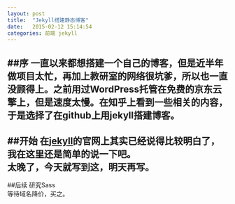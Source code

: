 ```yaml
---
layout: post
title:  "Jekyll搭建静态博客"
date:   2015-02-12 15:14:54
categories: 前端 jekyll
---
```


##序
一直以来都想搭建一个自己的博客，但是近半年做项目太忙，再加上教研室的网络很坑爹，所以也一直没顾得上。之前用过WordPress托管在免费的京东云擎上，但是速度太慢。在知乎上看到一些相关的内容，于是选择了在github上用jekyll搭建博客。
---------

##开始
在[jekyll](http://jekyllrb.com/)的官网上其实已经说得比较明白了，我在这里还是简单的说一下吧。    
太晚了，今天就写到这，明天再写。
---------

##后续
研究Sass     
等待域名降价，买之。
